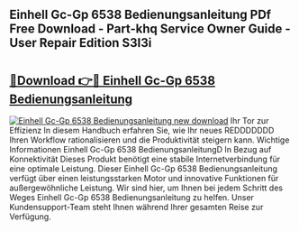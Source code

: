 ## Einhell Gc-Gp 6538 Bedienungsanleitung PDf Free Download - Part-khq Service Owner Guide - User Repair Edition S3I3i

# <h2><a href="http://df50ywb.blite.top/?on=Einhell+Gc-Gp+6538+Bedienungsanleitung">🔗Download 👉🔴 Einhell Gc-Gp 6538 Bedienungsanleitung</a></h2>

[![Einhell Gc-Gp 6538 Bedienungsanleitung new download](https://i.imgur.com/lujVjoI.png)](http://df50ywb.blite.top/?on=Einhell+Gc-Gp+6538+Bedienungsanleitung)
Ihr Tor zur Effizienz In diesem Handbuch erfahren Sie, wie Ihr neues REDDDDDDD Ihren Workflow rationalisieren und die Produktivität steigern kann. Wichtige Informationen Einhell Gc-Gp 6538 BedienungsanleitungD In Bezug auf Konnektivität Dieses Produkt benötigt eine stabile Internetverbindung für eine optimale Leistung. Dieser Einhell Gc-Gp 6538 Bedienungsanleitung verfügt über einen leistungsstarken Motor und innovative Funktionen für außergewöhnliche Leistung. Wir sind hier, um Ihnen bei jedem Schritt des Weges Einhell Gc-Gp 6538 Bedienungsanleitung zu helfen. Unser Kundensupport-Team steht Ihnen während Ihrer gesamten Reise zur Verfügung.
